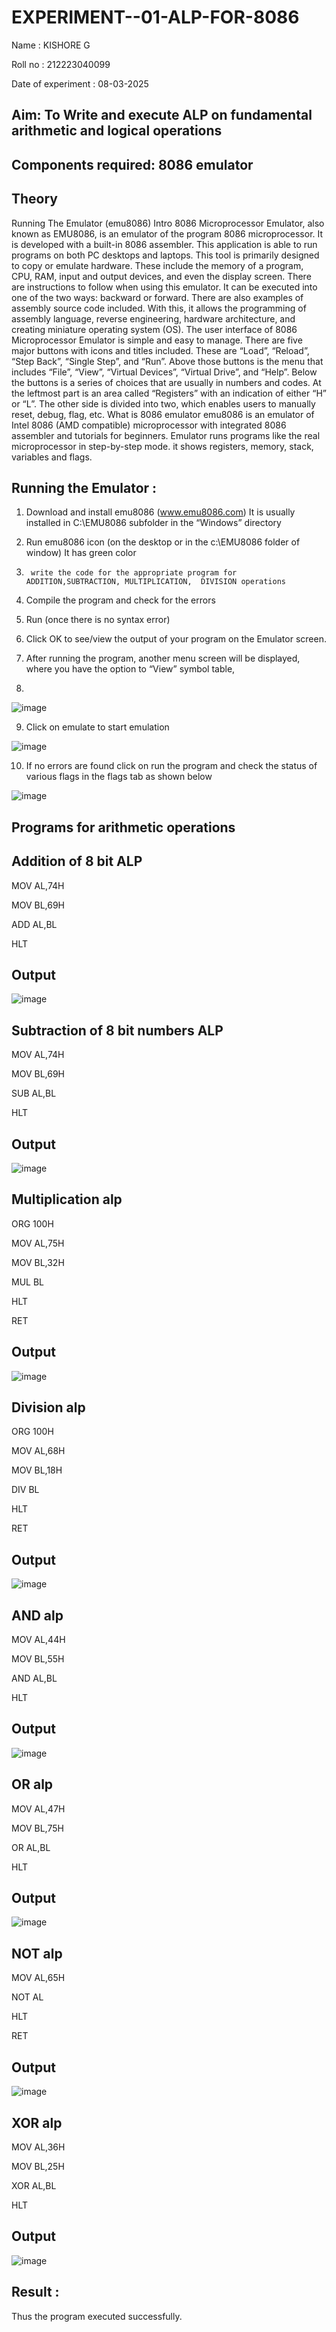 # EXPERIMENT--01-ALP-FOR-8086
Name : KISHORE G


Roll no : 212223040099


Date of experiment :  08-03-2025





## Aim: To Write and execute ALP on fundamental arithmetic and logical operations
## Components required: 8086  emulator 
## Theory 
Running The Emulator (emu8086) Intro 8086 Microprocessor Emulator, also known as EMU8086, is an emulator of the program 8086 microprocessor. It is developed with a built-in 8086 assembler. This application is able to run programs on both PC desktops and laptops. This tool is primarily designed to copy or emulate hardware. These include the memory of a program, CPU, RAM, input and output devices, and even the display screen. There are instructions to follow when using this emulator. It can be executed into one of the two ways: backward or forward. There are also examples of assembly source code included. With this, it allows the programming of assembly language, reverse engineering, hardware architecture, and creating miniature operating system (OS). The user interface of 8086 Microprocessor Emulator is simple and easy to manage. There are five major buttons with icons and titles included. These are “Load”, “Reload”, “Step Back”, “Single Step”, and “Run”. Above those buttons is the menu that includes “File”, “View”, “Virtual Devices”, “Virtual Drive”, and “Help”. Below the buttons is a series of choices that are usually in numbers and codes. At the leftmost part is an area called “Registers” with an indication of either “H” or “L”. The other side is divided into two, which enables users to manually reset, debug, flag, etc. What is 8086 emulator emu8086 is an emulator of Intel 8086 (AMD compatible) microprocessor with integrated 8086 assembler and tutorials for beginners. Emulator runs programs like the real microprocessor in step-by-step mode. it shows registers, memory, stack, variables and flags.


 ## Running the Emulator :
1.	Download and install emu8086 (www.emu8086.com) It is usually installed in C:\EMU8086 subfolder in the “Windows” directory
2.	  Run  emu8086 icon (on the desktop or in the c:\EMU8086 folder of window) It has green color 
 
 
3.		write the code for the appropriate program for ADDITION,SUBTRACTION, MULTIPLICATION,  DIVISION operations 

4.	 Compile the program and check for the errors 
5.	Run (once there is no syntax error) 

6.	Click OK to see/view the output of your program on the Emulator screen. 


7.	After running the program, another menu screen will be displayed, where you have the option to “View” symbol table,
8.	 


![image](https://user-images.githubusercontent.com/36288975/189273263-d65baae9-4b8f-4723-afb3-c0ffa4052b04.png)











9.	Click on emulate to start emulation 








![image](https://user-images.githubusercontent.com/36288975/189273273-9bb36ec1-e2e8-4892-8d35-37707332bfdc.png)








10.	If no errors are found click on run the program and check the status of various flags in the flags tab as shown below 






![image](https://user-images.githubusercontent.com/36288975/189273277-113a2a33-4a40-4ff8-95a5-ecd3a1f504fe.png)







## Programs for arithmetic  operations

## Addition  of 8 bit ALP 

MOV AL,74H


MOV BL,69H


ADD AL,BL


HLT


## Output  


 ![image](https://github.com/user-attachments/assets/49a0d23e-8d0a-47b2-b37b-a0d7a3b6ed90)

## Subtraction   of 8 bit numbers  ALP 

MOV AL,74H


MOV BL,69H


SUB AL,BL


HLT
 
## Output  

![image](https://github.com/user-attachments/assets/3875c654-be5c-4a2f-9045-4c2bb4293566)



## Multiplication alp 

ORG 100H


MOV AL,75H


MOV BL,32H


MUL BL


HLT


RET


 ## Output 


 ![image](https://github.com/user-attachments/assets/91980432-fb88-4030-a5fd-53cb17205e2f)



## Division alp 

ORG 100H


MOV AL,68H


MOV BL,18H


DIV BL


HLT


RET

## Output  


![image](https://github.com/user-attachments/assets/9f9f7ca7-f88a-4c0d-a062-45473f5a9421)


## AND alp 


MOV AL,44H


MOV BL,55H


AND AL,BL


HLT


## Output 


![image](https://github.com/user-attachments/assets/a6302116-0194-42bb-8c28-4f95360f8323)



## OR alp 



MOV AL,47H


MOV BL,75H


OR  AL,BL


HLT


## Output 


![image](https://github.com/user-attachments/assets/a2984b74-d714-42ad-bdc4-153472299cd6)


## NOT alp

MOV AL,65H


NOT AL


HLT


RET


## Output 

![image](https://github.com/user-attachments/assets/d04839d1-57ae-4067-8c81-5cd2ae729309)



## XOR alp


MOV AL,36H


MOV BL,25H


XOR AL,BL


HLT


## Output 

![image](https://github.com/user-attachments/assets/f594b379-9492-45fb-9152-3f91e5121985)



## Result :
 
Thus the program executed successfully.







